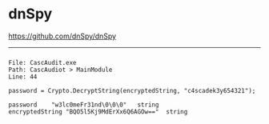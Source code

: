 # dnSpy

https://github.com/dnSpy/dnSpy

------------------------------

### 
```
File: CascAudit.exe
Path: CascAudiot > MainModule
Line: 44

password = Crypto.DecryptString(encryptedString, "c4scadek3y654321");

password	"w3lc0meFr31nd\0\0\0"	string
encryptedString	"BQO5l5Kj9MdErXx6Q6AGOw=="	string

```

### 
```

```

### 
```

```

### 
```

```

### 
```

```

### 
```

```

### 
```

```

### 
```

```

### 
```

```

### 
```

```